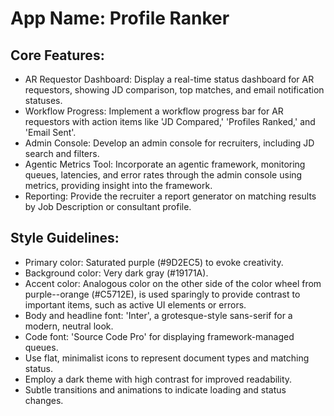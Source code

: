 # **App Name**: Profile Ranker

## Core Features:

- AR Requestor Dashboard: Display a real-time status dashboard for AR requestors, showing JD comparison, top matches, and email notification statuses.
- Workflow Progress: Implement a workflow progress bar for AR requestors with action items like 'JD Compared,' 'Profiles Ranked,' and 'Email Sent'.
- Admin Console: Develop an admin console for recruiters, including JD search and filters.
- Agentic Metrics Tool: Incorporate an agentic framework, monitoring queues, latencies, and error rates through the admin console using metrics, providing insight into the framework.
- Reporting: Provide the recruiter a report generator on matching results by Job Description or consultant profile.

## Style Guidelines:

- Primary color: Saturated purple (#9D2EC5) to evoke creativity.
- Background color: Very dark gray (#19171A).
- Accent color: Analogous color on the other side of the color wheel from purple--orange (#C5712E), is used sparingly to provide contrast to important items, such as active UI elements or errors.
- Body and headline font: 'Inter', a grotesque-style sans-serif for a modern, neutral look.
- Code font: 'Source Code Pro' for displaying framework-managed queues.
- Use flat, minimalist icons to represent document types and matching status.
- Employ a dark theme with high contrast for improved readability.
- Subtle transitions and animations to indicate loading and status changes.